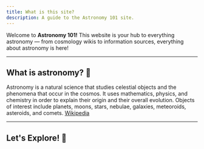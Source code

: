 ```yaml
---
title: What is this site?
description: A guide to the Astronomy 101 site.
---
```


Welcome to **Astronomy 101!**
This website is your hub to everything astronomy — from cosmology wikis to information sources, everything about astronomy is here!

---

## What is astronomy? 🔭
Astronomy is a natural science that studies celestial objects and the phenomena that occur in the cosmos. It uses mathematics, physics, and chemistry in order to explain their origin and their overall evolution. Objects of interest include planets, moons, stars, nebulae, galaxies, meteoroids, asteroids, and comets. [Wikipedia](https://en.m.wikipedia.org/wiki/Astronomy)

---
## Let's Explore! 🚀

